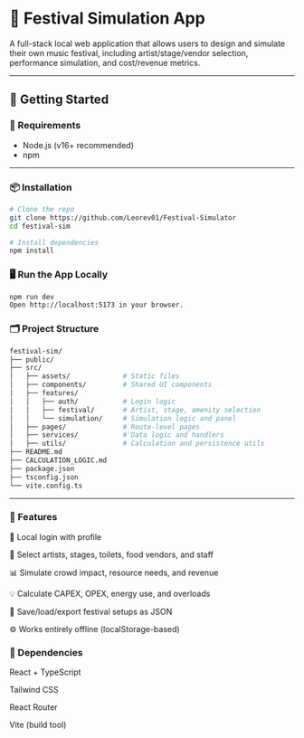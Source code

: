 # 🎪 Festival Simulation App

A full-stack local web application that allows users to design and simulate their own music festival, including artist/stage/vendor selection, performance simulation, and cost/revenue metrics.

---

## 🚀 Getting Started

### 🔧 Requirements

- Node.js (v16+ recommended)
- npm

---

### 📦 Installation

```bash
# Clone the repo
git clone https://github.com/Leorev01/Festival-Simulator
cd festival-sim

# Install dependencies
npm install
```
### 🖥️ Run the App Locally
```bash
npm run dev
Open http://localhost:5173 in your browser.
```
### 🗂️ Project Structure
```bash
festival-sim/
├── public/
├── src/
│   ├── assets/             # Static files
│   ├── components/         # Shared UI components
│   ├── features/
│   │   ├── auth/           # Login logic
│   │   ├── festival/       # Artist, stage, amenity selection
│   │   └── simulation/     # Simulation logic and panel
│   ├── pages/              # Route-level pages
│   ├── services/           # Data logic and handlers
│   ├── utils/              # Calculation and persistence utils
├── README.md
├── CALCULATION_LOGIC.md
├── package.json
├── tsconfig.json
└── vite.config.ts
```

---

### 🧪 Features
  🧍 Local login with profile

  🎵 Select artists, stages, toilets, food vendors, and staff

  📊 Simulate crowd impact, resource needs, and revenue

  💡 Calculate CAPEX, OPEX, energy use, and overloads

  💾 Save/load/export festival setups as JSON

  ⚙️ Works entirely offline (localStorage-based)

### 📁 Dependencies
React + TypeScript

Tailwind CSS

React Router

Vite (build tool)